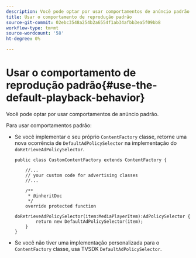 ```yaml
---
description: Você pode optar por usar comportamentos de anúncio padrão.
title: Usar o comportamento de reprodução padrão
source-git-commit: 02ebc3548a254b2a6554f1ab34afbb3ea5f09bb8
workflow-type: tm+mt
source-wordcount: '58'
ht-degree: 0%

---
```


# Usar o comportamento de reprodução padrão{#use-the-default-playback-behavior}

Você pode optar por usar comportamentos de anúncio padrão.

Para usar comportamentos padrão:

* Se você implementar o seu próprio `ContentFactory` classe, retorne uma nova ocorrência de `DefaultAdPolicySelector` na implementação do `doRetrieveAdPolicySelector`.

  ```
  public class CustomContentFactory extends ContentFactory { 
  
      //... 
      // your custom code for advertising classes 
      //... 
  
      /** 
       * @inheritDoc 
       */ 
      override protected function  
        doRetrieveAdPolicySelector(item:MediaPlayerItem):AdPolicySelector { 
          return new DefaultAdPolicySelector(item); 
      } 
  }
  ```

* Se você não tiver uma implementação personalizada para o `ContentFactory` classe, usa TVSDK `DefaultAdPolicySelector`.
